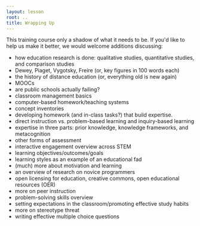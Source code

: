 ```yaml
---
layout: lesson
root: ..
title: Wrapping Up
---
```

This training course only a shadow of what it needs to be.
If you'd like to help us make it better,
we would welcome additions discussing:

* how education research is done: qualitative studies, quantitative studies, and comparison studies
* Dewey, Piaget, Vygotsky, Freire (or, key figures in 100 words each)
* the history of distance education (or, everything old is new again)
* MOOCs
* are public schools actually failing?
* classroom management basics
* computer-based homework/teaching systems
* concept inventories
* developing homework (and in-class tasks?) that build expertise.
* direct instruction vs. problem-based learning and inquiry-based learning
* expertise in three parts: prior knowledge, knowledge frameworks, and metacognition
* other forms of assessment
* interactive engagement overview across STEM
* learning objectives/outcomes/goals
* learning styles as an example of an educational fad
* (much) more about motivation and learning
* an overview of research on novice programmers
* open licensing for education, creative commons, open educational resources (OER)
* more on peer instruction
* problem-solving skills overview
* setting expectations in the classroom/promoting effective study habits
* more on stereotype threat
* writing effective multiple choice questions

